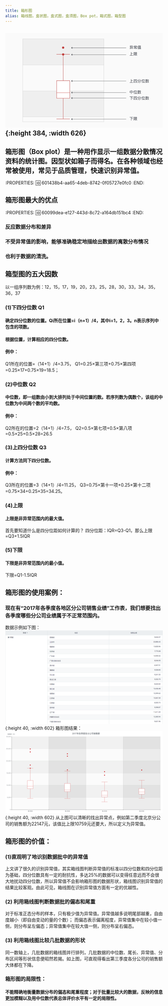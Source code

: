 ```yaml
---
title: 箱形图
alias: 箱线图，盒状图，盒式图，盒须图，Box pot，箱式图，箱型图
---
```

## ![image.png](/assets/pages_boxpot_1611211110601_0.png){:height 384, :width 626}
## 箱形图（Box plot）是一种用作显示一组数据分散情况资料的统计图。因型状如箱子而得名。在各种领域也经常被使用，常见于品质管理，快速识别异常值。
:PROPERTIES:
:id: 601438b4-aa65-4deb-8742-0f05727e0fc0
:END:
## 箱形图最大的优点
:PROPERTIES:
:id: 60099dea-e127-443d-8c72-a164db151bc4
:END:
### 反应数据分布和差异
### 不受异常值的影响，能够准确稳定地描绘出数据的离散分布情况
### 也利于数据的清洗。
## 箱型图的五大因数
以一组序列数为例：12，15，17，19，20，23，25，28，30，33，34，35，36，37
### (1)下四分位数 Q1
#### 确定四分位数的位置。Qi所在位置=i（n+1）/4，其中i=1，2，3。n表示序列中包含的项数。
#### 根据位置，计算相应的四分位数。
#### 例中：
Q1所在的位置=（14+1）/4=3.75，
Q1=0.25×第三项+0.75×第四项=0.25×17+0.75×19=18.5；
### (2)中位数 Q2
#### 中位数，即一组数由小到大排列处于中间位置的数。若序列数为偶数个，该组的中位数为中间两个数的平均数。
#### 例中：
Q2所在的位置=2（14+1）/4=7.5，
Q2=0.5×第七项+0.5×第八项=0.5×25+0.5×28=26.5
### (3)上四分位数 Q3
#### 计算方法同下四分位数。
#### 例中：
Q3所在的位置=3（14+1）/4=11.25，
Q3=0.75×第十一项+0.25×第十二项=0.75×34+0.25×35=34.25。
### (4)上限
#### 上限是非异常范围内的最大值。
首先要知道什么是四分位距如何计算的？
四分位距：IQR=Q3-Q1，那么上限=Q3+1.5IQR
### (5)下限
#### 下限是非异常范围内的最小值。
下限=Q1-1.5IQR
## 箱形图的使用案例：
### 现在有“2017年各季度各地区分公司销售业绩”工作表，我们想要找出各季度哪些分公司业绩属于不正常范围内。
数据示例如下图：
![image.png](/assets/pages_boxpot_1611211188817_0.png){:height 40, :width 602} 
箱形图结果：
![image.png](/assets/pages_boxpot_1611211209660_0.png){:height 40, :width 602} 
从上图可以清晰的找出异常点，例如第二季度北京分公司的销售额为22147元，该值比上限10759元还要大，所以定义为异常值。
## 箱形图的价值：
### (1)直观明了地识别数据批中的异常值
上文讲了很久的识别异常值，其实箱线图判断异常值的标准以四分位数和四分位距为基础，四分位数具有一定的耐抗性，多达25%的数据可以变得任意远而不会很大地扰动四分位数，所以异常值不会影响箱形图的数据形状，箱线图识别异常值的结果比较客观。由此可见，箱线图在识别异常值方面有一定的优越性。
### (2) 利用箱线图判断数据批的偏态和尾重
对于标准正态分布的样本，只有极少值为异常值。异常值越多说明尾部越重，自由度越小（即自由变动的量的个数）；
而偏态表示偏离程度，异常值集中在较小值一侧，则分布呈左偏态；异常值集中在较大值一侧，则分布呈右偏态。
### (3) 利用箱线图比较几批数据的形状
同一数轴上，几批数据的箱线图并行排列，几批数据的中位数、尾长、异常值、分布区间等形状信息便昭然若揭。如上图，可直观得看出第三季度各分公司的销售额大体都在下降。
### 箱形图的局限性：
#### 不能精确地衡量数据分布的偏态和尾重程度；对于批量比较大的数据，反映的信息更加模糊以及用中位数代表总体评价水平有一定的局限性。